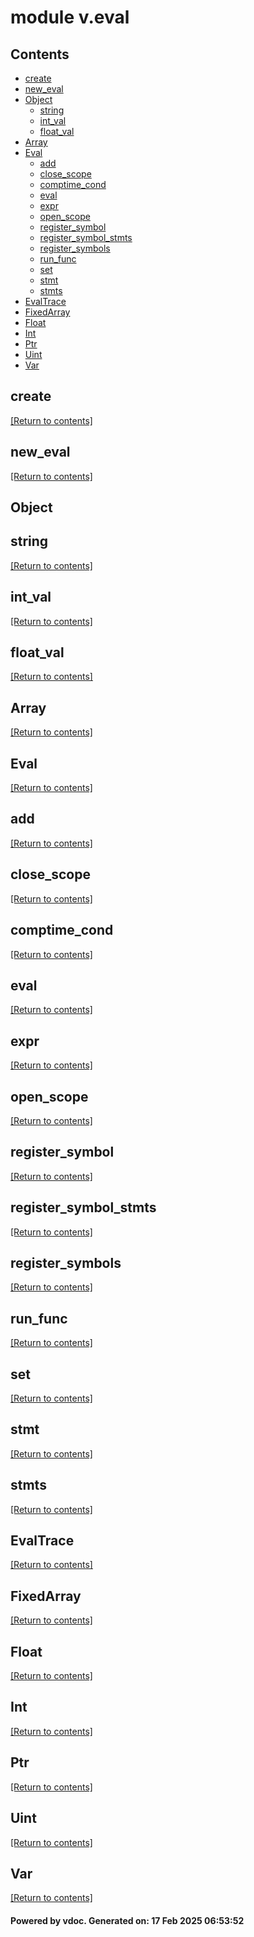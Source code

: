 # module v.eval


## Contents
- [create](#create)
- [new_eval](#new_eval)
- [Object](#Object)
  - [string](#string)
  - [int_val](#int_val)
  - [float_val](#float_val)
- [Array](#Array)
- [Eval](#Eval)
  - [add](#add)
  - [close_scope](#close_scope)
  - [comptime_cond](#comptime_cond)
  - [eval](#eval)
  - [expr](#expr)
  - [open_scope](#open_scope)
  - [register_symbol](#register_symbol)
  - [register_symbol_stmts](#register_symbol_stmts)
  - [register_symbols](#register_symbols)
  - [run_func](#run_func)
  - [set](#set)
  - [stmt](#stmt)
  - [stmts](#stmts)
- [EvalTrace](#EvalTrace)
- [FixedArray](#FixedArray)
- [Float](#Float)
- [Int](#Int)
- [Ptr](#Ptr)
- [Uint](#Uint)
- [Var](#Var)

## create
[[Return to contents]](#Contents)

## new_eval
[[Return to contents]](#Contents)

## Object
## string
[[Return to contents]](#Contents)

## int_val
[[Return to contents]](#Contents)

## float_val
[[Return to contents]](#Contents)

## Array
[[Return to contents]](#Contents)

## Eval
[[Return to contents]](#Contents)

## add
[[Return to contents]](#Contents)

## close_scope
[[Return to contents]](#Contents)

## comptime_cond
[[Return to contents]](#Contents)

## eval
[[Return to contents]](#Contents)

## expr
[[Return to contents]](#Contents)

## open_scope
[[Return to contents]](#Contents)

## register_symbol
[[Return to contents]](#Contents)

## register_symbol_stmts
[[Return to contents]](#Contents)

## register_symbols
[[Return to contents]](#Contents)

## run_func
[[Return to contents]](#Contents)

## set
[[Return to contents]](#Contents)

## stmt
[[Return to contents]](#Contents)

## stmts
[[Return to contents]](#Contents)

## EvalTrace
[[Return to contents]](#Contents)

## FixedArray
[[Return to contents]](#Contents)

## Float
[[Return to contents]](#Contents)

## Int
[[Return to contents]](#Contents)

## Ptr
[[Return to contents]](#Contents)

## Uint
[[Return to contents]](#Contents)

## Var
[[Return to contents]](#Contents)

#### Powered by vdoc. Generated on: 17 Feb 2025 06:53:52
